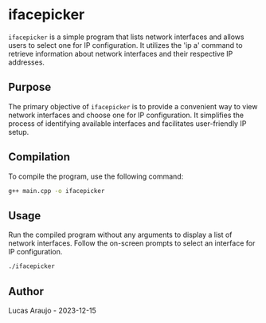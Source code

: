 # ifacepicker

`ifacepicker` is a simple program that lists network interfaces and allows users to select one for IP configuration. It utilizes the 'ip a' command to retrieve information about network interfaces and their respective IP addresses.

## Purpose

The primary objective of `ifacepicker` is to provide a convenient way to view network interfaces and choose one for IP configuration. It simplifies the process of identifying available interfaces and facilitates user-friendly IP setup.

## Compilation

To compile the program, use the following command:

```bash
g++ main.cpp -o ifacepicker
```

## Usage

Run the compiled program without any arguments to display a list of network interfaces. Follow the on-screen prompts to select an interface for IP configuration.

```bash
./ifacepicker
```

## Author

Lucas Araujo - 2023-12-15
